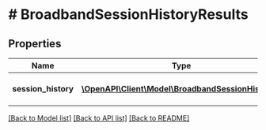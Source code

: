 # # BroadbandSessionHistoryResults

## Properties

Name | Type | Description | Notes
------------ | ------------- | ------------- | -------------
**session_history** | [**\OpenAPI\Client\Model\BroadbandSessionHistory[]**](BroadbandSessionHistory.md) | Array of BroadbandSessionHistory structs | [optional]

[[Back to Model list]](../../README.md#models) [[Back to API list]](../../README.md#endpoints) [[Back to README]](../../README.md)

